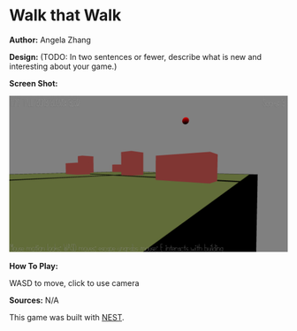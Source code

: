 # Walk that Walk

**Author:** Angela Zhang

**Design:** (TODO: In two sentences or fewer, describe what is new and interesting about your game.)

**Screen Shot:**

![Screen Shot](screenshot.png)

**How To Play:**

WASD to move, click to use camera

**Sources:** N/A

This game was built with [NEST](NEST.md).

